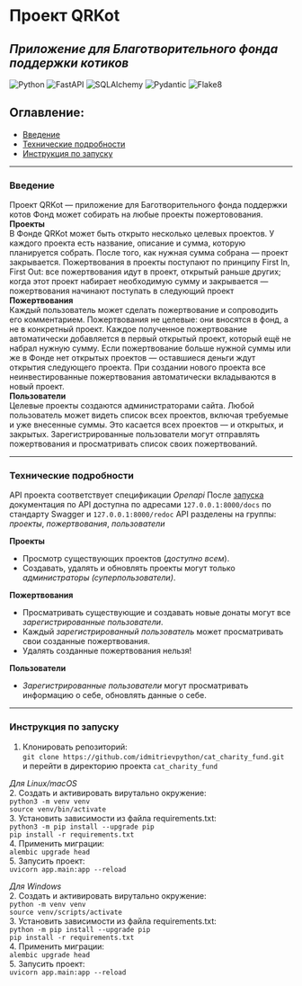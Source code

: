 # Проект QRKot
## _Приложение для Благотворительного фонда поддержки котиков_

![Python](https://img.shields.io/badge/Python-3.9.0-green)
![FastAPI](https://img.shields.io/badge/FastAPI-0.78.0-green)
![SQLAlchemy](https://img.shields.io/badge/SQLAlchemy-1.4.36-green)
![Pydantic](https://img.shields.io/badge/Pydantic-1.9.1-green)
![Flake8](https://img.shields.io/badge/flake8-4.0.1-green)
<br>
## Оглавление:
- [Введение](#введение)
- [Технические подробности](#технические-подробности)
- [Инструкция по запуску](#инструкция-по-запуску)

----
### <anchor>Введение</anchor>
Проект QRKot — приложение для Баготворительного фонда поддержки котов
Фонд может собирать на любые проекты пожертовования.<br>
**Проекты**<br>
В Фонде QRKot может быть открыто несколько целевых проектов. У каждого проекта есть название, описание и сумма, которую планируется собрать. После того, как нужная сумма собрана — проект закрывается.
Пожертвования в проекты поступают по принципу First In, First Out: все пожертвования идут в проект, открытый раньше других; когда этот проект набирает необходимую сумму и закрывается — пожертвования начинают поступать в следующий проект<br>
**Пожертвования**<br>
Каждый пользователь может сделать пожертвование и сопроводить его комментарием. Пожертвования не целевые: они вносятся в фонд, а не в конкретный проект. Каждое полученное пожертвование автоматически добавляется в первый открытый проект, который ещё не набрал нужную сумму. Если пожертвование больше нужной суммы или же в Фонде нет открытых проектов — оставшиеся деньги ждут открытия следующего проекта. При создании нового проекта все неинвестированные пожертвования автоматически вкладываются в новый проект.<br>
**Пользователи**<br>
Целевые проекты создаются администраторами сайта. 
Любой пользователь может видеть список всех проектов, включая требуемые и уже внесенные суммы. Это касается всех проектов — и открытых, и закрытых.
Зарегистрированные пользователи могут отправлять пожертвования и просматривать список своих пожертвований.

----
### <anchor>Технические подробности</anchor>
API проекта соответствует спецификации _Openapi_
После [запуска](#инструкция-по-запуску) документация по API доступна по адресами `127.0.0.1:8000/docs` по стандарту Swagger и `127.0.0.1:8000/redoc`
API разделены на группы: _проекты_, _пожертвования_, _пользователи_

**Проекты**
- Просмотр существующих проектов (_доступно всем_).
- Создавать, удалять и обновлять проекты могут только _администраторы (суперпользователи)_.

**Пожертвования**
- Просматривать существующие и создавать новые донаты могут все _зарегистрированные пользователи_.
- Каждый _зарегистрированный пользователь_ может просматривать свои созданные пожертвования.
- Удалять созданные пожертвования нельзя!

**Пользователи**
- *Зарегистрированные пользователи* могут просматривать информацию о себе, обновлять данные о себе.

----
### <anchor>Инструкция по запуску</anchor>

1. Клонировать репозиторий:<br>
`git clone https://github.com/idmitrievpython/cat_charity_fund.git`<br>
и перейти в директорию проекта `cat_charity_fund`<br>

_Для Linux/macOS_<br>
2. Создать и активировать вирутально окружение: <br>
`python3 -m venv venv` <br>
`source venv/bin/activate`<br>
3. Установить зависимости из файла requirements.txt: <br>
`python3 -m pip install --upgrade pip` <br>
 `pip install -r requirements.txt` <br>
4. Применить миграции:<br>
`alembic upgrade head`<br>
5. Запусить проект:<br>
`uvicorn app.main:app --reload`

_Для Windows_<br>
2. Создать и активировать вирутально окружение: <br>
`python -m venv venv` <br>
`source venv/scripts/activate` <br>
3. Установить зависимости из файла requirements.txt: <br>
`python -m pip install --upgrade pip` <br>
`pip install -r requirements.txt` <br>
4. Применить миграции:<br>
`alembic upgrade head`<br>
5. Запусить проект:<br>
`uvicorn app.main:app --reload`